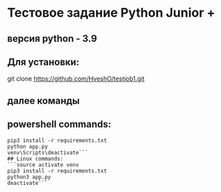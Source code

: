 # Тестовое задание Python Junior +
## версия python - 3.9
## Для установки:
git clone https://github.com/HveshO/testjob1.git
## далее команды
## powershell commands:
```venv\Scripts\activate
pip3 install -r requirements.txt
python app.py
venv\Scripts\deactivate```
## Linux commands:
```source activate venv
pip3 install -r requirements.txt
python3 app.py
deactivate```
